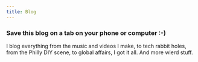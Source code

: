 ```yaml
---
title: Blog
---
```


### Save this blog on a tab on your phone or computer :-)
I blog everything from the music and videos I make, to tech rabbit holes, from the Philly DIY scene, to global affairs, I got it all. And more wierd stuff. 